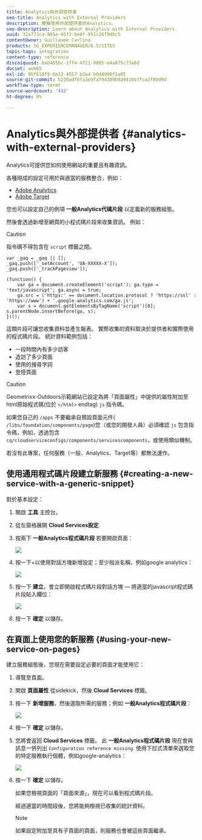 ```yaml
---
title: Analytics與外部提供者
seo-title: Analytics with External Providers
description: 瞭解使用外部提供者的Analytics。
seo-description: Learn about Analytics with External Providers.
uuid: 31a773ca-901e-45f2-be8f-951c26f9dbc5
contentOwner: Guillaume Carlino
products: SG_EXPERIENCEMANAGER/6.5/SITES
topic-tags: integration
content-type: reference
discoiquuid: bab465bc-1ff4-4f21-9885-e4a875c73a8d
docset: aem65
exl-id: 9bf818f9-6e33-4557-b2e4-b0d4900f2a05
source-git-commit: b220adf6fa3e9faf94389b9a9416b7fca2f89d9d
workflow-type: tm+mt
source-wordcount: '432'
ht-degree: 0%

---
```


# Analytics與外部提供者 {#analytics-with-external-providers}

Analytics可提供您如何使用網站的重要且有趣資訊。

各種現成的設定可用於與適當的服務整合，例如：

* [Adobe Analytics](/help/sites-administering/adobeanalytics.md)
* [Adobe Target](/help/sites-administering/target.md)

您也可以設定自己的例項 **一般Analytics代碼片段** 以定義新的服務組態。

然後會透過新增至網頁的小程式碼片段來收集資訊。 例如：

>[!CAUTION]
>
>指令碼不得包含在 `script` 標籤之間。

```
var _gaq = _gaq || [];
_gaq.push(['_setAccount', 'UA-XXXXX-X']);
_gaq.push(['_trackPageview']);

(function() {
    var ga = document.createElement('script'); ga.type = 'text/javascript'; ga.async = true;
    ga.src = ('https:' == document.location.protocol ? 'https://ssl' : 'https://www') + '.google-analytics.com/ga.js';
    var s = document.getElementsByTagName('script')[0]; s.parentNode.insertBefore(ga, s);
})();
```

這類片段可讓您收集資料並產生報表。 實際收集的資料取決於提供者和實際使用的程式碼片段。 統計資料範例包括：

* 一段時間內有多少訪客
* 造訪了多少頁面
* 使用的搜尋字詞
* 登陸頁面

>[!CAUTION]
>
>Geometrixx-Outdoors示範網站已設定為將「頁面屬性」中提供的屬性附加至html原始程式碼(位於 `</html>` endtag) `js` 指令碼。
>
>如果您自己的 `/apps` 不要繼承自預設頁面元件( `/libs/foundation/components/page`)您（或您的開發人員）必須確認 `js` 包含指令碼，例如，透過包含 `cq/cloudserviceconfigs/components/servicescomponents`，或使用類似機制。
>
>若沒有此專案，任何服務（一般、Analytics、Target等）都無法運作。

## 使用通用程式碼片段建立新服務 {#creating-a-new-service-with-a-generic-snippet}

對於基本設定：

1. 開啟 **工具** 主控台。
1. 從左窗格展開 **Cloud Services設定**.
1. 按兩下 **一般Analytics程式碼片段** 若要開啟頁面：

   ![](assets/analytics_genericoverview.png)

1. 按一下+以使用對話方塊新增設定；至少指派名稱，例如google analytics：

   ![](assets/analytics_addconfig.png)

1. 按一下 **建立**，會立即開啟程式碼片段對話方塊 — 將適當的javascript程式碼片段貼入欄位：

   ![](assets/analytics_snippet.png)

1. 按一下 **確定** 以儲存。

## 在頁面上使用您的新服務 {#using-your-new-service-on-pages}

建立服務組態後，您現在需要設定必要的頁面才能使用它：

1. 導覽至頁面。
1. 開啟 **頁面屬性** 從sidekick，然後 **Cloud Services** 標籤。
1. 按一下 **新增服務**，然後選取所需的服務；例如 **一般Analytics程式碼片段**：

   ![](assets/analytics_selectservice.png)

1. 按一下 **確定** 以儲存。
1. 您將會返回 **Cloud Services** 標籤。 此 **一般Analytics程式碼片段** 現在會與訊息一併列出 `Configuration reference missing`. 使用下拉式清單來選取您的特定服務執行個體，例如google-analytics：

   ![](assets/analytics_selectspecificservice.png)

1. 按一下 **確定** 以儲存。

   如果您檢視頁面的「頁面來源」，現在可以看到程式碼片段。

   經過適當的時間段後，您將能夠檢視已收集的統計資料。

   >[!NOTE]
   >
   >如果設定附加至具有子頁面的頁面，則服務也會被這些頁面繼承。
